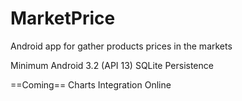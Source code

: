 # MarketPrice
Android app for gather products prices in the markets

Minimum Android 3.2 (API 13)
SQLite Persistence

==Coming==
Charts
Integration Online
